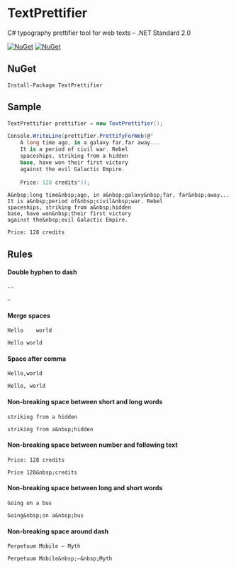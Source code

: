 # TextPrettifier
C# typography prettifier tool for web texts
– .NET Standard 2.0

[![NuGet](https://img.shields.io/nuget/dt/TextPrettifier.svg?style=flat-square)](https://www.nuget.org/packages/TextPrettifier)
[![NuGet](https://img.shields.io/nuget/v/TextPrettifier.svg?style=flat-square)](https://www.nuget.org/packages/TextPrettifier)

## NuGet
```
Install-Package TextPrettifier
```

## Sample
```cs
TextPrettifier prettifier = new TextPrettifier();

Console.WriteLine(prettifier.PrettifyForWeb(@"
    A long time ago, in a galaxy far,far away...
    It is a period of civil war. Rebel
    spaceships, striking from a hidden
    base, have won their first victory
    against the evil Galactic Empire.
    
    Price: 128 credits"));
```


```
A&nbsp;long time&nbsp;ago, in a&nbsp;galaxy&nbsp;far, far&nbsp;away...
It is a&nbsp;period of&nbsp;civil&nbsp;war. Rebel
spaceships, striking from a&nbsp;hidden
base, have won&nbsp;their first victory
against the&nbsp;evil Galactic Empire.

Price: 128 credits
```

## Rules
#### Double hyphen to dash
```
--
```
```
–
```


#### Merge spaces
```
Hello    world
```
```
Hello world
```


#### Space after comma
```
Hello,world
```
```
Hello, world
```


#### Non-breaking space between short and long words
```
striking from a hidden
```
```
striking from a&nbsp;hidden
```



#### Non-breaking space between number and following text
```
Price: 128 credits
```
```
Price 128&nbsp;credits
```



#### Non-breaking space between long and short words
```
Going on a bus
```
```
Going&nbsp;on a&nbsp;bus
```


#### Non-breaking space around dash
```
Perpetuum Mobile — Myth
```
```
Perpetuum Mobile&nbsp;—&nbsp;Myth
```
